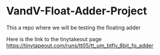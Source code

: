# VandV-Float-Adder-Project
This a repo where we will be testing the floating adder 

Here is the link to the tinytakeout page
https://tinytapeout.com/runs/tt05/tt_um_btflv_8bit_fp_adder

